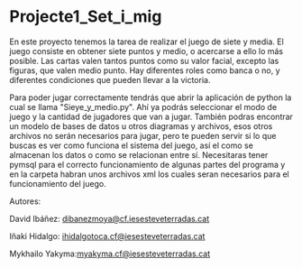 # Projecte1_Set_i_mig

En este proyecto tenemos la tarea de realizar el juego de siete y media. El juego consiste en obtener siete puntos y medio, o acercarse a ello lo más posible. Las cartas valen tantos puntos como su valor facial, excepto las figuras, que valen medio punto.
Hay diferentes roles como banca o no, y diferentes condiciones que pueden llevar a la victoria.

Para poder jugar correctamente tendrás que abrir la aplicación de python la cual se llama "Sieye_y_medio.py". Ahí ya podrás seleccionar el modo de juego y la cantidad de jugadores que van a jugar. También podras encontrar un modelo de bases de datos u otros diagramas y archivos, esos otros archivos no serán necesarios para jugar, pero te pueden servir si lo que buscas es ver como funciona el sistema del juego, así el como se almacenan los datos o como se relacionan entre sí.
Necesitaras tener pymsql para el correcto funcionamiento de algunas partes del programa y en la carpeta habran unos archivos xml los cuales seran necesarios para el funcionamiento del juego.

Autores:

David Ibáñez:   dibanezmoya@cf.iesesteveterradas.cat

Iñaki Hidalgo:  ihidalgotoca.cf@iesesteveterradas.cat

Mykhailo Yakyma:myakyma.cf@iesesteveterradas.cat
